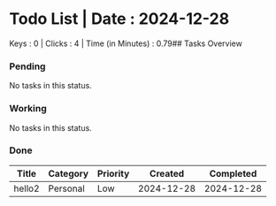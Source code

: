 # Todo List | Date : 2024-12-28 

Keys : 0 | Clicks : 4 | Time (in Minutes) : 0.79## Tasks Overview

### Pending
No tasks in this status.

### Working
No tasks in this status.

### Done
| Title | Category | Priority | Created | Completed |
|-------|----------|----------|----------|------------|
| hello2 | Personal | Low | 2024-12-28 | 2024-12-28 |

